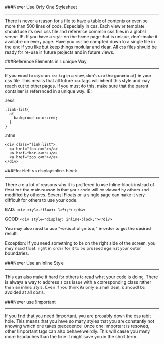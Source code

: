 ###Never Use Only One Stylesheet
***

There is never a reason for a file to have a table of contents or even be more than 500 lines of code. Especially in css. Each view or template should use its own css file and reference common css files in a global scope. IE: If you have a style on the home page that is unique, don't make it available on every page. Have you css be compiled down to a single file in the end if you like but keep things modular and clear. All css files should be ready for re-use in future projects and in future views.

###Reference Elements in a unique Way
***

If you need to style an ```<a>``` tag in a view, don't use the generic a{} in your css file. This means that all future ```<a>``` tags will inherit this style and may reach out to other pages. If you must do this, make sure that the parent container is referenced in a unique way. IE:

.less
```
.link-list{
  a{
    backgroud-color:red;
  }
}
```

.html

```
<div class="link-list">
  <a href="foo.com"></a>
  <a href="bar.com"></a>
  <a href="zoo.com"></a>
</div>
```

###Float:left vs display:inline-block
***

There are a lot of reasons why it is preffered to use Inline-block instead of float but the main reason is that your code will be viewed by others and modified by otheres. Several Floats on a single page can make it very difficult for others to use your code.

BAD: ```<div style="float: left;"></div>```

GOOD: ```<div style="display: inline-block;"></div>```

You may also need to use "vertical-align:top;" in order to get the desired result.

Exception: If you need something to be on the right side of the screen, you may need float: right in order for it to be pressed against your outer boundaries.

###Never Use an Inline Style
***

This can also make it hard for others to read what your code is doing. There is always a way to address a css issue with a corresponding class rather than an inline style. Even if you think its only a small deal, it shoudl be avoided at all costs.

###Never use !important
***

If you find that you need !important, you are probably down the css rabit hole. This means that you have so many styles that you are constantly not knowing which one takes precedence. Once one !important is resolved, other !important tags can also behave weirdly. This will cause you many more headaches than the time it might save you in the short term.
